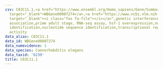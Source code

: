 ```yaml
---
csv: C03C11.1,<a href="https://www.ensembl.org/Homo_sapiens/Gene/Summary?db=core;g=WBGene00007274"
  target="_blank">WBGene00007274</a>,<a href="https://www.ncbi.nlm.nih.gov/pubmed/30894454"
  target="_blank"><i class="fas fa-file"></i></a>",genetic interference,functional
  association,prime adult stage, RNA-seq assay, hsf-1 overexpression,nucleotide sequence
  identification,nucleotide sequence identification,transcriptional regulation,up-regulates
  activity
data_alias: C03C11.1
data_id: WBGene00007274
data_numevidence: 1
data_species: Caenorhabditis elegans
data_taxid: '6239'
title: C03C11.1
---
```

